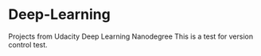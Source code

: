 # Deep-Learning
Projects from Udacity Deep Learning Nanodegree
This is a test for version control test.
